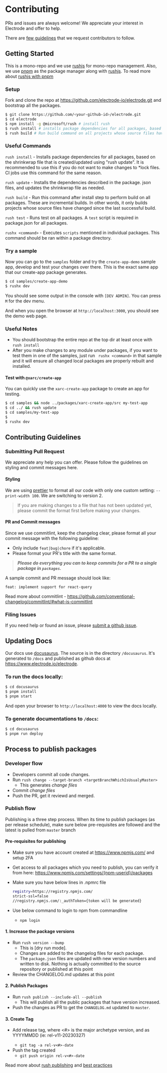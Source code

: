 # Contributing

PRs and issues are always welcome! We appreciate your interest in Electrode and offer to help.

There are [few guidelines](#contributing-guidelines) that we request contributors to follow.

## Getting Started

This is a mono-repo and we use [rushjs] for mono-repo management. Also, we use [pnpm] as the package manager along with [rushjs].
To read more about [rushjs with pnpm]

### Setup

Fork and clone the repo at <https://github.com/electrode-io/electrode.git> and bootstrap all the packages.

```bash
$ git clone https://github.com/<your-github-id>/electrode.git
$ cd electrode
$ npm install -g @microsoft/rush # install rush
$ rush install # installs package dependencies for all packages, based on the shrinkwrap file (pnpm-lock) that got created/updated using rush update.
$ rush build # Run build command on all projects whose source files have changed since the last successful build
```

### Useful Commands

`rush install` - Installs package dependencies for all
packages, based on the shrinkwrap file that is created/updated using "rush update". 
It is recommended to use this if you do not want to make changes to *lock files. CI jobs use this command for the same reason.

`rush update` - Installs the dependencies described in the package.
json files, and updates the shrinkwrap file as needed. 

`rush build` - Run this command after install step to perform build on all packages. These are incremental builds. In other words, it only builds projects whose source files have changed since the last successful build.

`rush test` - Runs test on all packages. A `test` script is required in package.json for all packages.

`rushx <command>` - Executes `scripts` mentioned in individual packages. This command should be ran within a package directory.

### Try a sample

Now you can go to the `samples` folder and try the `create-app-demo` sample app, develop and test your changes over there. This is the exact same app that our create-app package generates.

```bash
$ cd samples/create-app-demo
$ rushx dev
```

You should see some output in the console with `[DEV ADMIN]`. You can press `M` for the dev menu.

And when you open the browser at `http://localhost:3000`, you should see the demo web page.

### **Useful** Notes

- You should bootstrap the entire repo at the top dir at least once with `rush install`
- After you make changes to any module under packages, if you want to test them in one of the samples, just run `` rushx <command>`` in that sample and it will ensure all changed local packages are properly rebuilt and installed.


#### Test with `@xarc/create-app`

You can quickly use the `xarc-create-app` package to create an app for testing.

```bash
$ cd samples && node ../packages/xarc-create-app/src my-test-app
$ cd ../ && rush update
$ cd samples/my-test-app
$ 
$ rushx dev
```

## Contributing Guidelines

### Submitting Pull Request

We appreciate any help you can offer. Please follow the guidelines on styling and commit messages here.

#### Styling

We are using [prettier] to format all our code with only one custom setting: `--print-width 100`. We are switching to version 2.

> If you are making changes to a file that has not been updated yet, please commit the format first before making your changes.

#### PR and Commit messages

Since we use commitlint, keep the changelog clear, please format all your commit message with the following guideline:

- Only include `feat|bug|chore` if it's applicable.
- Please format your PR's title with the same format.

> **_Please do everything you can to keep commits for a PR to a single package in `packages`._**

A sample commit and PR message should look like:

```text
feat: implement support for react-query
```

Read more about commitlint - https://github.com/conventional-changelog/commitlint/#what-is-commitlint

### Filing Issues

If you need help or found an issue, please [submit a github issue](https://github.com/electrode-io/electrode/issues/new/choose).

## Updating Docs

Our docs use [docusaurus]. The source is in the directory `/docusaurus`. It's generated to `/docs` and published as github docs at <https://www.electrode.io/electrode>.

### To run the docs locally:

```bash
$ cd docusaurus
$ pnpm install
$ pnpm start
```

And open your browser to `http://localhost:4000` to view the docs locally.

### To generate documentations to `/docs`:

```bash
$ cd docusaurus
$ pnpm run deploy
```

## Process to publish packages

### Developer flow
- Developers commit all code changes.
- Run `rush change --target-branch <targetBranchWhichIsUsualyMaster>` 
  - This generates *change files*
- Commit *change files*
- Push the PR, get it reviewd and merged.


### Publish flow

Publishing is a three step process. When its time to publish packages (as per release schedule), make sure below pre-requisites are followed and the latest is pulled from `master` branch

#### **Pre-requisites for publishing**

- Make sure you have account created at https://www.npmjs.com/ and setup 2FA
- Get access to all packages which you need to publish, you can verify it from here: https://www.npmjs.com/settings/{npm-userid}/packages
- Make sure you have below lines in .npmrc file
  
  ```bash
  registry=https://registry.npmjs.com/
  strict-ssl=false
  //registry.npmjs.com/:_authToken={token will be generated}
  ```

- Use below command to login to npm from commandline
  - `npm login`
#### **1. Increase the package versions**
- Run `rush version --bump`
  - This is [dry run mode]. 
  - Changes are added to the changelog files for each package.
  - The `package.json` files are updated with new version numbers and written to disk. Nothing is actually committed to the source repository or published at this point
- Review the CHANGELOG.md updates at this point

#### **2. Publish Packages**
- Run `rush publish --include-all --publish`
  - This will publish all the public packages that have version increased.
- Push the changes as PR to get the `CHANGELOG.md` updated to `master`.

#### **3. Create Tag**
- Add release tag, where <#> is the major archetype version, and <date> as YYYYMMDD (ie: rel-v11-20230327)
  - `git tag -a rel-v<#>-date`
- Push the tag created
  - `git push origin rel-v<#>-date`


Read more about [rush publishing] and [best practices]


[prettier]: https://www.npmjs.com/package/prettier

[xclap-cli]: https://www.npmjs.com/package/xclap-cli
[docusaurus]: https://docusaurus.io/
[rushjs]: https://rushjs.io/pages/intro/welcome/
[rushjs with pnpm]: https://rushjs.io/pages/maintainer/package_managers/
[best practices]:  https://rushjs.io/pages/best_practices/change_logs/#recommended-practices
[pnpm]: https://pnpm.io/
[rush publishing]: https://rushjs.io/pages/maintainer/publishing/#dry-run-mode
